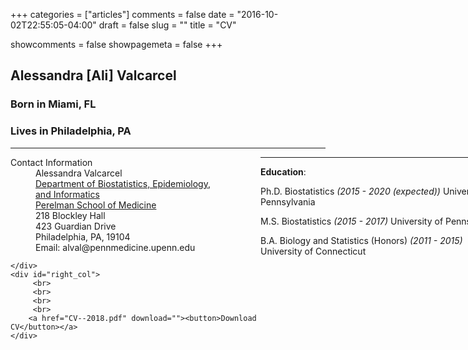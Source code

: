 +++
categories = ["articles"]
comments = false
date = "2016-10-02T22:55:05-04:00"
draft = false
slug = ""
title = "CV"

showcomments = false
showpagemeta = false
+++


## Alessandra [Ali] Valcarcel

### Born in Miami, FL

### Lives in Philadelphia, PA

***

<style type="text/css">
#wrap {
   width:800px;
   margin:0 auto;
}
#left_col {
   float:left;
   width:400px;
}
#right_col {
   float:right;
   width:400px;
}
</style>

<div id="wrap">
    <div id="left_col">
        <dt>Contact Information</dt>
        <dd>Alessandra Valcarcel</dd>
        <dd><a href="http://www.dbei.med.upenn.edu/">Department of Biostatistics, Epidemiology, <br> and Informatics </a></dd>
        <dd><a href="https://www.med.upenn.edu/">Perelman School of Medicine</a></dd>
        <dd>218 Blockley Hall</dd>
        <dd>423 Guardian Drive</dd>
        <dd>Philadelphia, PA, 19104</dd>
        <dd>Email: alval@pennmedicine.upenn.edu</dd>

    </div>
    <div id="right_col">
         <br>
         <br>
         <br>
         <br>
        <a href="CV--2018.pdf" download=""><button>Download CV</button></a>
    </div>
</div>

***

__Education__:

Ph.D. Biostatistics _(2015 - 2020 (expected))_
University of Pennsylvania  

M.S. Biostatistics _(2015 - 2017)_
University of Pennsylvania  


B.A. Biology and Statistics (Honors) _(2011 - 2015)_  
University of Connecticut
